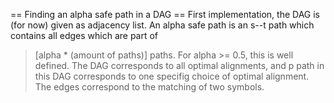 == Finding an alpha safe path in a DAG ==
First implementation, the DAG is (for now) given as adjacency list.
An alpha safe path is an s--t path which contains all edges which are part of
> [alpha * (amount of paths)] paths. For alpha >= 0.5, this is well defined.
The DAG corresponds to all optimal alignments, and p path in this DAG
corresponds to one specifig choice of optimal alignment. The edges correspond
to the matching of two symbols.
